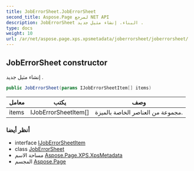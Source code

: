 ```yaml
---
title: JobErrorSheet.JobErrorSheet
second_title: Aspose.Page لمرجع NET API
description: JobErrorSheet البناء. إنشاء مثيل جديد .
type: docs
weight: 10
url: /ar/net/aspose.page.xps.xpsmetadata/joberrorsheet/joberrorsheet/
---
```

## JobErrorSheet constructor

إنشاء مثيل جديد .

```csharp
public JobErrorSheet(params IJobErrorSheetItem[] items)
```

| معامل | يكتب | وصف |
| --- | --- | --- |
| items | IJobErrorSheetItem[] | مجموعة من العناصر الخاصة بالميزة. |

### أنظر أيضا

* interface [IJobErrorSheetItem](../../joberrorsheet.ijoberrorsheetitem/)
* class [JobErrorSheet](../)
* مساحة الاسم [Aspose.Page.XPS.XpsMetadata](../../joberrorsheet/)
* المجسم [Aspose.Page](../../../)


